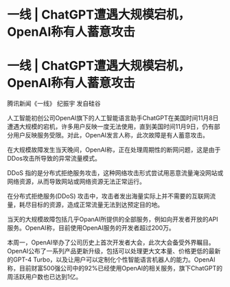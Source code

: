 # 一线 | ChatGPT遭遇大规模宕机，OpenAI称有人蓄意攻击

# 一线 | ChatGPT遭遇大规模宕机，OpenAI称有人蓄意攻击

腾讯新闻《一线》 纪振宇 发自硅谷

人工智能初创公司OpenAI旗下的人工智能语言助手ChatGPT在美国时间11月8日遭遇大规模的宕机，许多用户反映一度无法使用，直到美国时间11月9日，仍有部分用户反映服务受限。对此，OpenAI发言人称，此次故障是有人蓄意攻击。

在大规模故障发生当天晚间，OpenAI称，正在处理周期性的断网问题，这是由于DDos攻击所导致的异常流量模式。

DDoS 指的是分布式拒绝服务攻击，这种网络攻击形式尝试用恶意流量淹没网站或网络资源，从而导致网站或网络资源无法正常运行。

在分布式拒绝服务(DDoS) 攻击中，攻击者发出海量实际上并不需要的互联网流量，耗尽目标的资源，造成正常流量无法到达预定目的地。

当天的大规模故障包括几乎OpanAI所提供的全部服务，例如向开发者开放的API服务。OpenAI称，目前使用OpenAI服务的开发者超过200万。

本周一，OpenAI举办了公司历史上首次开发者大会，此次大会备受外界瞩目。OpenAI公布了一系列产品更新升级，包括可以处理更大文本量、价格更低的最新的GPT-4
Turbo，以及让用户可以定制化个性智能语言机器人的能力。OpenAI称，目前财富500强公司中的92%已经使用OpenAI的相关服务，旗下ChatGPT的周活跃用户数也已达到1亿。

